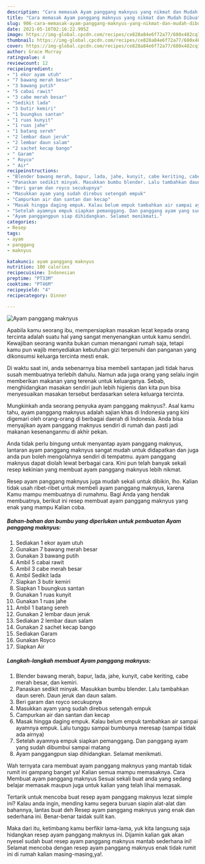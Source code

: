 ```yaml
---
description: "Cara memasak Ayam panggang maknyus yang nikmat dan Mudah Dibuat"
title: "Cara memasak Ayam panggang maknyus yang nikmat dan Mudah Dibuat"
slug: 906-cara-memasak-ayam-panggang-maknyus-yang-nikmat-dan-mudah-dibuat
date: 2021-05-16T02:16:22.995Z
image: https://img-global.cpcdn.com/recipes/ce828a84e6f72a77/680x482cq70/ayam-panggang-maknyus-foto-resep-utama.jpg
thumbnail: https://img-global.cpcdn.com/recipes/ce828a84e6f72a77/680x482cq70/ayam-panggang-maknyus-foto-resep-utama.jpg
cover: https://img-global.cpcdn.com/recipes/ce828a84e6f72a77/680x482cq70/ayam-panggang-maknyus-foto-resep-utama.jpg
author: Grace Murray
ratingvalue: 4
reviewcount: 12
recipeingredient:
- "1 ekor ayam utuh"
- "7 bawang merah besar"
- "3 bawang putih"
- "5 cabai rawit"
- "3 cabe merah besar"
- "Sedikit lada"
- "3 butir kemiri"
- "1 buungkus santan"
- "1 ruas kunyit"
- "1 ruas jahe"
- "1 batang sereh"
- "2 lembar daun jeruk"
- "2 lembar daun salam"
- "2 sachet kecap bango"
- " Garam"
- " Royco"
- " Air"
recipeinstructions:
- "Blender bawang merah, bapur, lada, jahe, kunyit, cabe keriting, cabe merah besar, dan kemiri."
- "Panaskan sedikit minyak. Masukkan bumbu blender. Lalu tambahkan daun sereh. Daun jeruk dan daun salam."
- "Beri garam dan royco secukupnya"
- "Masukkan ayam yang sudah direbus setengah empuk"
- "Campurkan air dan santan dan kecap"
- "Masak hingga daging empuk. Kalau belum empuk tambahkan air sampai ayamnya empuk. Lalu tunggu sampai bumbunya meresap (sampai tidak ada airnya)"
- "Setelah ayamnya empuk siapkan pemanggang. Dan panggang ayam yang sudah dibumbui sampai matang"
- "Ayam panggangpun siap dihidangkan. Selamat menikmati."
categories:
- Resep
tags:
- ayam
- panggang
- maknyus

katakunci: ayam panggang maknyus 
nutrition: 100 calories
recipecuisine: Indonesian
preptime: "PT33M"
cooktime: "PT46M"
recipeyield: "4"
recipecategory: Dinner

---
```



![Ayam panggang maknyus](https://img-global.cpcdn.com/recipes/ce828a84e6f72a77/680x482cq70/ayam-panggang-maknyus-foto-resep-utama.jpg)

Apabila kamu seorang ibu, mempersiapkan masakan lezat kepada orang tercinta adalah suatu hal yang sangat menyenangkan untuk kamu sendiri. Kewajiban seorang  wanita bukan cuman menangani rumah saja, tetapi kamu pun wajib menyediakan kebutuhan gizi terpenuhi dan panganan yang dikonsumsi keluarga tercinta mesti enak.

Di waktu  saat ini, anda sebenarnya bisa membeli santapan jadi tidak harus susah membuatnya terlebih dahulu. Namun ada juga orang yang selalu ingin memberikan makanan yang terenak untuk keluarganya. Sebab, menghidangkan masakan sendiri jauh lebih higienis dan kita pun bisa menyesuaikan masakan tersebut berdasarkan selera keluarga tercinta. 



Mungkinkah anda seorang penyuka ayam panggang maknyus?. Asal kamu tahu, ayam panggang maknyus adalah sajian khas di Indonesia yang kini digemari oleh orang-orang di berbagai daerah di Indonesia. Anda bisa menyajikan ayam panggang maknyus sendiri di rumah dan pasti jadi makanan kesenanganmu di akhir pekan.

Anda tidak perlu bingung untuk menyantap ayam panggang maknyus, lantaran ayam panggang maknyus sangat mudah untuk didapatkan dan juga anda pun boleh mengolahnya sendiri di tempatmu. ayam panggang maknyus dapat diolah lewat berbagai cara. Kini pun telah banyak sekali resep kekinian yang membuat ayam panggang maknyus lebih nikmat.

Resep ayam panggang maknyus juga mudah sekali untuk dibikin, lho. Kalian tidak usah ribet-ribet untuk membeli ayam panggang maknyus, karena Kamu mampu membuatnya di rumahmu. Bagi Anda yang hendak membuatnya, berikut ini resep membuat ayam panggang maknyus yang enak yang mampu Kalian coba.

<!--inarticleads1-->

##### Bahan-bahan dan bumbu yang diperlukan untuk pembuatan Ayam panggang maknyus:

1. Sediakan 1 ekor ayam utuh
1. Gunakan 7 bawang merah besar
1. Gunakan 3 bawang putih
1. Ambil 5 cabai rawit
1. Ambil 3 cabe merah besar
1. Ambil Sedikit lada
1. Siapkan 3 butir kemiri
1. Siapkan 1 buungkus santan
1. Gunakan 1 ruas kunyit
1. Gunakan 1 ruas jahe
1. Ambil 1 batang sereh
1. Gunakan 2 lembar daun jeruk
1. Sediakan 2 lembar daun salam
1. Gunakan 2 sachet kecap bango
1. Sediakan  Garam
1. Gunakan  Royco
1. Siapkan  Air




<!--inarticleads2-->

##### Langkah-langkah membuat Ayam panggang maknyus:

1. Blender bawang merah, bapur, lada, jahe, kunyit, cabe keriting, cabe merah besar, dan kemiri.
1. Panaskan sedikit minyak. Masukkan bumbu blender. Lalu tambahkan daun sereh. Daun jeruk dan daun salam.
1. Beri garam dan royco secukupnya
1. Masukkan ayam yang sudah direbus setengah empuk
1. Campurkan air dan santan dan kecap
1. Masak hingga daging empuk. Kalau belum empuk tambahkan air sampai ayamnya empuk. Lalu tunggu sampai bumbunya meresap (sampai tidak ada airnya)
1. Setelah ayamnya empuk siapkan pemanggang. Dan panggang ayam yang sudah dibumbui sampai matang
1. Ayam panggangpun siap dihidangkan. Selamat menikmati.




Wah ternyata cara membuat ayam panggang maknyus yang mantab tidak rumit ini gampang banget ya! Kalian semua mampu memasaknya. Cara Membuat ayam panggang maknyus Sesuai sekali buat anda yang sedang belajar memasak maupun juga untuk kalian yang telah lihai memasak.

Tertarik untuk mencoba buat resep ayam panggang maknyus lezat simple ini? Kalau anda ingin, mending kamu segera buruan siapin alat-alat dan bahannya, lantas buat deh Resep ayam panggang maknyus yang enak dan sederhana ini. Benar-benar taidak sulit kan. 

Maka dari itu, ketimbang kamu berfikir lama-lama, yuk kita langsung saja hidangkan resep ayam panggang maknyus ini. Dijamin kalian gak akan nyesel sudah buat resep ayam panggang maknyus mantab sederhana ini! Selamat mencoba dengan resep ayam panggang maknyus enak tidak rumit ini di rumah kalian masing-masing,ya!.

